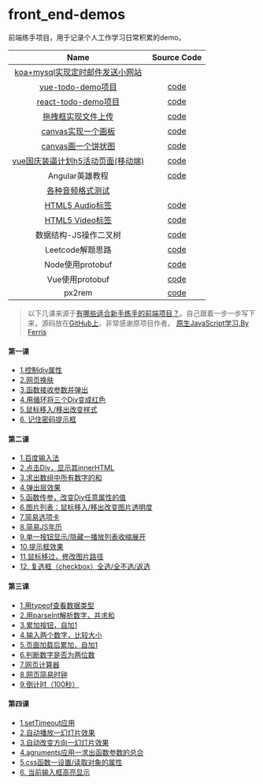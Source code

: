 # front_end-demos
前端练手项目，用于记录个人工作学习日常积累的demo。

| Name | Source Code |
|:----:|:-----------:|
| [koa+mysql实现定时邮件发送小网站](http://remind.fengxianqi.com) |  |
| [vue-todo-demo项目](http://demo.fengxianqi.com/vue-todo-demo/todo.html) | [code](https://github.com/fengxianqi/front_end-demos/tree/master/src/vue-todo-demo) |
| [react-todo-demo项目](http://demo.fengxianqi.com/react/todo.html) | [code](https://github.com/fengxianqi/front_end-demos/blob/master/src/react/todo.html) |
| [拖拽框实现文件上传](http://demo.fengxianqi.com/drag/index.html) | [code](https://github.com/fengxianqi/front_end-demos/blob/master/src/drag/index.html) |
| [canvas实现一个画板](http://demo.fengxianqi.com/canvas/board.html) | [code](https://github.com/fengxianqi/front_end-demos/blob/master/src/canvas/board.html) |
| [canvas画一个饼状图](http://demo.fengxianqi.com/canvas/piechart.html) | [code](https://github.com/fengxianqi/front_end-demos/blob/master/src/canvas/piechart.html) |
| [vue国庆装逼计划h5活动页面(移动端)](http://demo.fengxianqi.com/national-h5/index.html) | [code](https://github.com/fengxianqi/front_end-demos/tree/master/src/national-h5) |
| Angular英雄教程 | [code](https://github.com/fengxianqi/front_end-demos/tree/master/src/angular-hero) |
| [各种音频格式测试](http://demo.fengxianqi.com/audio/audio-test.html)  |   |
| [HTML5 Audio标签](http://demo.fengxianqi.com/audio/index.html) | [code](https://github.com/fengxianqi/front_end-demos/blob/master/src/audio/index.html) |
| [HTML5 Video标签](http://demo.fengxianqi.com/video/index.html) | [code](https://github.com/fengxianqi/front_end-demos/blob/master/src/video/index.html) |
| 数据结构-JS操作二叉树 | [code](https://github.com/fengxianqi/front_end-demos/blob/master/src/data-structure/binary-tree.html) |
| Leetcode解题思路 | [code](https://github.com/fengxianqi/front_end-demos/tree/master/src/leetcode) |
| Node使用protobuf | [code](https://github.com/fengxianqi/front_end-demos/tree/master/src/node-protobuf) |
| Vue使用protobuf | [code](https://github.com/fengxianqi/front_end-demos/tree/master/src/vue-protobuf) |
| px2rem | [code](https://github.com/fengxianqi/front_end-demos/tree/master/src/px2rem) |



> 以下几课来源于<a href="https://zhuanlan.zhihu.com/p/22766255" target="_blank">有哪些适合新手练手的前端项目？</a>。自己跟着一步一步写下来，源码放在<a href="https://github.com/fengxianqi/front_end-demos" target="_blank">GitHub上</a>，非常感谢原项目作者。
<a href="http://www.fgm.cc/learn/" target="_blank">原生JavaScript学习,By Ferris</a>
#### 第一课
- <a href="http://demo.fengxianqi.com/lesson1/controll-div/" target="_blank">1.控制div属性</a>
- <a href="http://demo.fengxianqi.com/lesson1/change-theme/" target="_blank">2.网页换肤</a>
- <a href="http://demo.fengxianqi.com/lesson1/function-alert/" target="_blank">3.函数接收参数并弹出</a>
- <a href="http://demo.fengxianqi.com/lesson1/loop-change-color/" target="_blank">4.用循环将三个Div变成红色</a>
- <a href="http://demo.fengxianqi.com/lesson1/mouseover-mouseout/" target="_blank">5.鼠标移入/移出改变样式</a>
- <a href="http://demo.fengxianqi.com/lesson1/warn-box/" target="_blank">6. 记住密码提示框</a>
#### 第二课
- <a href="http://demo.fengxianqi.com/lesson2/input-box/" target="_blank">1.百度输入法</a>
- <a href="http://demo.fengxianqi.com/lesson2/alert-innerhtml/" target="_blank">2.点击Div，显示其innerHTML</a>
- <a href="http://demo.fengxianqi.com/lesson2/array-sum/" target="_blank">3.求出数组中所有数字的和</a>
- <a href="http://demo.fengxianqi.com/lesson2/alert-box/" target="_blank">4.弹出层效果</a>
- <a href="http://demo.fengxianqi.com/lesson2/change-prop/" target="_blank">5.函数传参，改变Div任意属性的值</a>
- <a href="http://demo.fengxianqi.com/lesson2/change-opacity/" target="_blank">6.图片列表：鼠标移入/移出改变图片透明度</a>
- <a href="http://demo.fengxianqi.com/lesson2/select-card/" target="_blank">7.简易选项卡</a>
- <a href="http://demo.fengxianqi.com/lesson2/year-calendar/" target="_blank">8.简易JS年历</a>
- <a href="http://demo.fengxianqi.com/lesson2/show-hide/" target="_blank">9.单一按钮显示/隐藏一播放列表收缩展开</a>
- <a href="http://demo.fengxianqi.com/lesson2/show-sign/" target="_blank">10.提示框效果</a>
- <a href="http://demo.fengxianqi.com/lesson2/change-root/" target="_blank">11.鼠标移过，修改图片路径</a>
- <a href="http://demo.fengxianqi.com/lesson2/check-all/" target="_blank">12. 复选框（checkbox）全选/全不选/返选</a>
#### 第三课
- <a href="http://demo.fengxianqi.com/lesson3/typeof/" target="_blank">1.用typeof查看数据类型</a>
- <a href="http://demo.fengxianqi.com/lesson3/parseint/" target="_blank">2.用parseInt解析数字，并求和</a>
- <a href="http://demo.fengxianqi.com/lesson3/accumulation/" target="_blank">3.累加按钮，自加1</a>
- <a href="http://demo.fengxianqi.com/lesson3/compare/" target="_blank">4.输入两个数字，比较大小</a>
- <a href="http://demo.fengxianqi.com/lesson3/interval-plus/" target="_blank">5.页面加载后累加，自加1</a>
- <a href="http://demo.fengxianqi.com/lesson3/istwonum/" target="_blank">6.判断数字是否为两位数</a>
- <a href="http://demo.fengxianqi.com/lesson3/calculator/" target="_blank">7.网页计算器</a>
- <a href="http://demo.fengxianqi.com/lesson3/clock/" target="_blank">8.网页简易时钟</a>
- <a href="http://demo.fengxianqi.com/lesson3/countdown/" target="_blank">9.倒计时（100秒）</a>
#### 第四课
- <a href="http://demo.fengxianqi.com/lesson4/settimeout/" target="_blank">1.setTimeout应用</a>
- <a href="http://demo.fengxianqi.com/lesson4/lanternslide/" target="_blank">2.自动播放一幻灯片效果</a>
- <a href="http://demo.fengxianqi.com/lesson4/lanternslide/" target="_blank">3.自动改变方向一幻灯片效果</a>
- <a href="http://demo.fengxianqi.com/lesson4/arguments/" target="_blank">4.agruments应用一求出函数参数的总合</a>
- <a href="http://demo.fengxianqi.com/lesson4/cssfunction/" target="_blank">5.css函数一设置/读取对象的属性</a>
- <a href="http://demo.fengxianqi.com/lesson4/highlightinput/" target="_blank">6. 当前输入框高亮显示</a>
